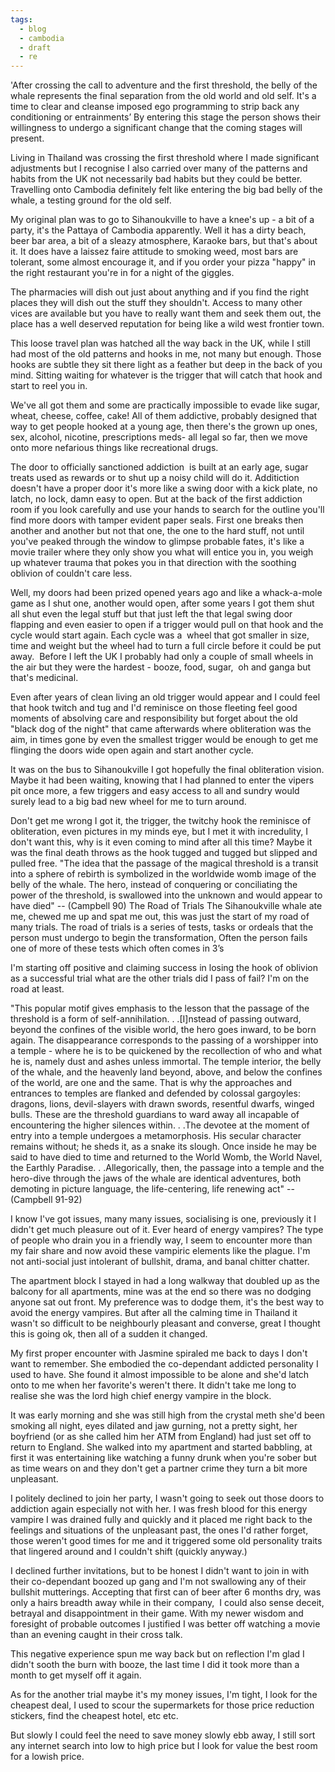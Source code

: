 ```yaml
---
tags:
  - blog
  - cambodia
  - draft
  - re
---
```

'After crossing the call to adventure and the first threshold, the belly of the whale represents the final separation from the old world and old self. It's a time to clear and cleanse imposed ego programming to strip back any conditioning or entrainments’
By entering this stage the person shows their willingness to undergo a significant change that the coming stages will present.


Living in Thailand was crossing the first threshold where I made significant adjustments but I recognise I also carried over many of the patterns and habits from the UK not necessarily bad habits but they could be better. Travelling onto Cambodia definitely felt like entering the big bad belly of the whale, a testing ground for the old self.

My original plan was to go to Sihanoukville to have a knee's up - a bit of a party, it's the Pattaya of Cambodia apparently. Well it has a dirty beach, beer bar area, a bit of a sleazy atmosphere, Karaoke bars, but that's about it. It does have a laissez faire attitude to smoking weed, most bars are tolerant, some almost encourage it, and if you order your pizza "happy" in the right restaurant you're in for a night of the giggles.

The pharmacies will dish out just about anything and if you find the right places they will dish out the stuff they shouldn't. Access to many other vices are available but you have to really want them and seek them out, the place has a well deserved reputation for being like a wild west frontier town.

This loose travel plan was hatched all the way back in the UK, while I still had most of the old patterns and hooks in me, not many but enough. Those hooks are subtle they sit there light as a feather but deep in the back of you mind. Sitting waiting for whatever is the trigger that will catch that hook and start to reel you in.

We've all got them and some are practically impossible to evade like sugar, wheat, cheese, coffee, cake! All of them addictive, probably designed that way to get people hooked at a young age, then there's the grown up ones, sex, alcohol, nicotine, prescriptions meds- all legal so far, then we move onto more nefarious things like recreational drugs.

The door to officially sanctioned addiction  is built at an early age, sugar treats used as rewards or to shut up a noisy child will do it. Additiction doesn't have a proper door it's more like a swing door with a kick plate, no latch, no lock, damn easy to open. But at the back of the first addiction room if you look carefully and use your hands to search for the outline you'll find more doors with tamper evident paper seals. First one breaks then another and another but not that one, the one to the hard stuff, not until you've peaked through the window to glimpse probable fates, it's like a movie trailer where they only show you what will entice you in, you weigh up whatever trauma that pokes you in that direction with the soothing oblivion of couldn't care less.


Well, my doors had been prized opened years ago and like a whack-a-mole game as I shut one, another would open, after some years I got them shut all shut even the legal stuff but that just left the that legal swing door flapping and even easier to open if a trigger would pull on that hook and the cycle would start again. Each cycle was a  wheel that got smaller in size, time and weight but the wheel had to turn a full circle before it could be put away.  Before I left the UK I probably had only a couple of small wheels in the air but they were the hardest - booze, food, sugar,  oh and ganga but that's medicinal.

Even after years of clean living an old trigger would appear and I could feel that hook twitch and tug and I'd reminisce on those fleeting feel good moments of absolving care and responsibility but forget about the old "black dog of the night" that came afterwards where obliteration was the aim, in times gone by even the smallest trigger would be enough to get me flinging the doors wide open again and start another cycle.

It was on the bus to Sihanoukville I got hopefully the final obliteration vision. Maybe it had been waiting, knowing that I had planned to enter the vipers pit once more, a few triggers and easy access to all and sundry would surely lead to a big bad new wheel for me to turn around.

Don't get me wrong I got it, the trigger, the twitchy hook the reminisce of obliteration, even pictures in my minds eye, but I met it with incredulity, I don't want this, why is it even coming to mind after all this time? Maybe it was the final death throws as the hook tugged and tugged but slipped and pulled free.
"The idea that the passage of the magical threshold is a transit into a sphere of rebirth is symbolized in the worldwide womb image of the belly of the whale. The hero, instead of conquering or conciliating the power of the threshold, is swallowed into the unknown and would appear to have died" -- (Campbell 90)
The Road of Trials
The Sihanoukville whale ate me, chewed me up and spat me out, this was just the start of my road of many trials.
The road of trials is a series of tests, tasks or ordeals that the person must undergo to begin the transformation, Often the person fails one of more of these tests which often comes in 3’s

I'm starting off positive and claiming success in losing the hook of oblivion as a successful trial what are the other trials did I pass of fail? I'm on the road at least.


"This popular motif gives emphasis to the lesson that the passage of the threshold is a form of self-annihilation. . .[I]nstead of passing outward, beyond the confines of the visible world, the hero goes inward, to be born again. The disappearance corresponds to the passing of a worshipper into a temple - where he is to be quickened by the recollection of who and what he is, namely dust and ashes unless immortal. The temple interior, the belly of the whale, and the heavenly land beyond, above, and below the confines of the world, are one and the same. That is why the approaches and entrances to temples are flanked and defended by colossal gargoyles: dragons, lions, devil-slayers with drawn swords, resentful dwarfs, winged bulls. These are the threshold guardians to ward away all incapable of encountering the higher silences within. . .The devotee at the moment of entry into a temple undergoes a metamorphosis. His secular character remains without; he sheds it, as a snake its slough. Once inside he may be said to have died to time and returned to the World Womb, the World Navel, the Earthly Paradise. . .Allegorically, then, the passage into a temple and the hero-dive through the jaws of the whale are identical adventures, both demoting in picture language, the life-centering, life renewing act" -- (Campbell 91-92)

I know I've got issues, many many issues, socialising is one, previously it I didn't get much pleasure out of it. Ever heard of energy vampires? The type of people who drain you in a friendly way, I seem to encounter more than my fair share and now avoid these vampiric elements like the plague. I'm not anti-social just intolerant of bullshit, drama, and banal chitter chatter.


The apartment block I stayed in had a long walkway that doubled up as the balcony for all apartments, mine was at the end so there was no dodging anyone sat out front. My preference was to dodge them, it's the best way to avoid the energy vampires. But after all the calming time in Thailand it wasn't so difficult to be neighbourly pleasant and converse, great I thought this is going ok, then all of a sudden it changed.

My first proper encounter with Jasmine spiraled me back to days I don't want to remember. She embodied the co-dependant addicted personality I used to have. She found it almost impossible to be alone and she'd latch onto to me when her favorite's weren't there. It didn't take me long to realise she was the lord high chief energy vampire in the block.

It was early morning and she was still high from the crystal meth she'd been smoking all night, eyes dilated and jaw gurning, not a pretty sight, her boyfriend (or as she called him her ATM from England) had just set off to return to England. She walked into my apartment and started babbling, at first it was entertaining like watching a funny drunk when you're sober but as time wears on and they don't get a partner crime they turn a bit more unpleasant.

I politely declined to join her party, I wasn't going to seek out those doors to addiction again especially not with her. I was fresh blood for this energy vampire I was drained fully and quickly and it placed me right back to the feelings and situations of the unpleasant past, the ones I'd rather forget, those weren't good times for me and it triggered some old personality traits that lingered around and I couldn't shift (quickly anyway.)

I declined further invitations, but to be honest I didn't want to join in with their co-dependant boozed up gang and I'm not swallowing any of their bullshit mutterings. Accepting that first can of beer after 6 months dry, was only a hairs breadth away while in their company,  I could also sense deceit, betrayal and disappointment in their game. With my newer wisdom and foresight of probable outcomes I justified I was better off watching a movie than an evening caught in their cross talk.


This negative experience spun me way back but on reflection I'm glad I didn't sooth the burn with booze, the last time I did it took more than a month to get myself off it again.

As for the another trial maybe it's my money issues, I'm tight, I look for the cheapest deal, I used to scour the supermarkets for those price reduction stickers, find the cheapest hotel, etc etc.

But slowly I could feel the need to save money slowly ebb away, I still sort any internet search into low to high price but I look for value the best room for a lowish price.

